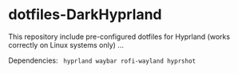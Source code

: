 # dotfiles-DarkHyprland
This repository include pre-configured dotfiles for Hyprland (works correctly on Linux systems only) ...

Dependencies:
` hyprland waybar rofi-wayland hyprshot`
